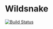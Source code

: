 Wildsnake
=========
[![Build Status](https://travis-ci.org/mirog/wildsnake.svg?branch=feature%2Fmessage-in-configuration)](https://travis-ci.org/mirog/wildsnake)
